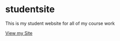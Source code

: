 # studentsite

This is my student website for all of my course work

[View my Site](https://sundrawilliams.github.io/studentsite/)